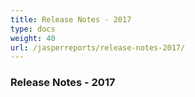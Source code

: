 ```yaml
---
title: Release Notes - 2017
type: docs
weight: 40
url: /jasperreports/release-notes-2017/
---
```


### **Release Notes - 2017**
